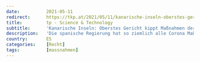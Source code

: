 ```yaml
---
date:          2021-05-11
redirect:      https://tkp.at/2021/05/11/kanarische-inseln-oberstes-gericht-kippt-massnahmen-der-inselregierung/
title:         tp - Science & Technology
subtitle:      'Kanarische Inseln: Oberstes Gericht kippt Maßnahmen der Inselregierung'
description:   'Die spanische Regierung hat so ziemlich alle Corona Maßnahmen aufgehoben oder zumindest stark gelockert. Beobachter vermuten, dass der fulminante Wahlsieg der Lockdown- und Maßnahmen-Kritiker bei den Wahlen in Madrid eine Änderung der bisherigen strikten Politik verursacht hat. Den Erfolg hatte die Präsidentin der Regionalversammlung, Isabel Díaz Ayuso, die unter dem Banner „Freiheit“ Wahlkampf führte und …'
country:       ES
categories:    [Recht]
tags:          [massnahmen]
---
```

